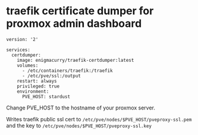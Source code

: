# traefik certificate dumper for proxmox admin dashboard

```
version: '2'

services:
  certdumper:
    image: enigmacurry/traefik-certdumper:latest
    volumes:
      - /etc/containers/traefik:/traefik
      - /etc/pve/ssl:/output
    restart: always
    privileged: true			      
    environment:
      PVE_HOST: stardust
```

Change PVE_HOST to the hostname of your proxmox server.

Writes traefik public ssl cert to `/etc/pve/nodes/$PVE_HOST/pveproxy-ssl.pem` and the key to `/etc/pve/nodes/$PVE_HOST/pveproxy-ssl.key`
